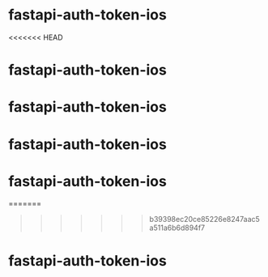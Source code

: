 # fastapi-auth-token-ios
<<<<<<< HEAD
# fastapi-auth-token-ios
# fastapi-auth-token-ios
# fastapi-auth-token-ios
# fastapi-auth-token-ios
=======
>>>>>>> b39398ec20ce85226e8247aac5a511a6b6d894f7
# fastapi-auth-token-ios
